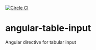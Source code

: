 [![Circle CI](https://circleci.com/gh/jthibeaux/angular-table-input.svg?style=svg)](https://circleci.com/gh/jthibeaux/angular-table-input)

# angular-table-input
Angular directive for tabular input
